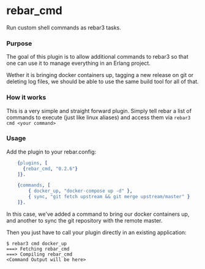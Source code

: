 rebar_cmd
=====
Run custom shell commands as rebar3 tasks.

### Purpose

The goal of this plugin is to allow additional commands to rebar3 so that one can use it to manage everything in an Erlang project.

Wether it is bringing docker containers up, tagging a new release on git or deleting log files, we should be able to use the same build tool for all of that.

### How it works

This is a very simple and straight forward plugin. Simply tell rebar a list of commands to execute (just like linux aliases) and access them via `rebar3 cmd <your command>`


### Usage


Add the plugin to your rebar.config:
```erlang
    {plugins, [
      {rebar_cmd, "0.2.6"}
    ]}.

    {commands, [
        { docker_up, "docker-compose up -d" },
        { sync, "git fetch upstream && git merge upstream/master" }
    ]}.
```
In this case, we've added a command to bring our docker containers up, and another to sync the git repository with the remote master.

Then you just have to call your plugin directly in an existing application:

```
$ rebar3 cmd docker_up
===> Fetching rebar_cmd
===> Compiling rebar_cmd
<Command Output will be here>
```

